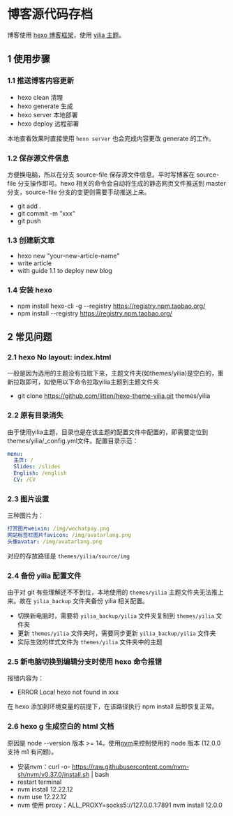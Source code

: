 # 博客源代码存档

博客使用 [hexo 博客框架](https://hexo.io/)，使用 [yilia 主题](https://github.com/litten/hexo-theme-yilia)。

## 1 使用步骤

### 1.1 推送博客内容更新

- hexo clean 清理
- hexo generate 生成
- hexo server 本地部署
- hexo deploy 远程部署

本地查看效果时直接使用 `hexo server` 也会完成内容更改 generate 的工作。

### 1.2 保存源文件信息

方便换电脑，所以在分支 source-file 保存源文件信息。平时写博客在 source-file 分支操作即可。hexo 相关的命令会自动将生成的静态网页文件推送到 master 分支，source-file 分支的变更则需要手动推送上来。

- git add .
- git commit -m "xxx"
- git push

### 1.3 创建新文章

- hexo new "your-new-article-name"
- write article
- with guide 1.1 to deploy new blog

### 1.4 安装 hexo

- npm install hexo-cli -g --registry https://registry.npm.taobao.org/
- npm install --registry https://registry.npm.taobao.org/

## 2 常见问题

### 2.1 hexo No layout: index.html

一般是因为选用的主题没有拉取下来，主题文件夹(如themes/yilia)是空白的，重新拉取即可，如使用以下命令拉取yilia主题到主题文件夹

- git clone https://github.com/litten/hexo-theme-yilia.git themes/yilia

### 2.2 原有目录消失

由于使用yilia主题，目录也是在该主题的配置文件中配置的，即需要定位到themes/yilia/_config.yml文件。配置目录示范：

```yml
menu:
  主页: /
  Slides: /slides
  English: /english
  CV: /CV
```

### 2.3 图片设置

三种图片为：

```yml
打赏图片weixin: /img/wechatpay.png
网站标签栏图片favicon: /img/avatarlang.png
头像avatar: /img/avatarlang.png
```

对应的存放路径是 `themes/yilia/source/img`

### 2.4 备份 yilia 配置文件

由于对 git 有些理解还不不到位，本地使用的 `themes/yilia` 主题文件夹无法推上来。故在 `yilia_backup` 文件夹备份 yilia 相关配置。

- 切换新电脑时，需要将 `yilia_backup/yilia` 文件夹复制到 `themes/yilia` 文件夹
- 更新 `themes/yilia` 文件夹时，需要同步更新 `yilia_backup/yilia` 文件夹
- 实际生效的样式文件为 `themes/yilia` 文件夹中的主题

### 2.5 新电脑切换到编辑分支时使用 hexo 命令报错

报错内容为：

- ERROR Local hexo not found in xxx

在 hexo 添加到环境变量的前提下，在该路径执行 npm install 后即恢复正常。

### 2.6 hexo g 生成空白的 html 文档

原因是 node --version 版本 >= 14。使用[nvm](https://github.com/nvm-sh/nvm)来控制使用的 node 版本 (12.0.0 支持 m1 有问题)。

- 安装nvm：curl -o- https://raw.githubusercontent.com/nvm-sh/nvm/v0.37.0/install.sh | bash
- restart terminal
- nvm install 12.22.12
- nvm use 12.22.12
- nvm 使用 proxy：ALL_PROXY=socks5://127.0.0.1:7891 nvm install 12.0.0
